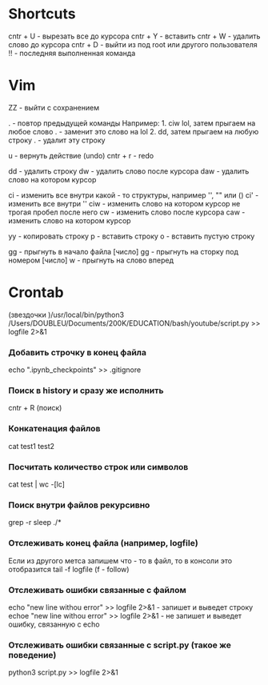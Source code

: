 # Shortcuts
cntr + U - вырезать все до курсора
cntr + Y - вставить
cntr + W - удалить слово до курсора
cntr + D - выйти из под root или другого пользователя
!! - последняя выполненная команда

# Vim
ZZ - выйти с сохранением

. - повтор предыдущей команды
Например: 1. ciw lol, затем прыгаем на любое слово . - заменит это слово на lol
          2. dd, затем прыгаем на любую строку . - удалит эту строку

u - вернуть действие (undo)
cntr + r - redo

dd - удалить строку
dw - удалить слово после курсора
daw - удалить слово на котором курсор

ci - изменить все внутри какой - то структуры, например '', "" или ()
ci' - изменить все внутри ''
ciw - изменить слово на котором курсор не трогая пробел после него
cw - изменить слово после курсора
caw - изменить слово на котором курсор

yy - копировать строку
p - вставить строку
o - вставить пустую строку

gg - прыгнуть в начало файла
[число] gg - прыгнуть на сторку под номером [число]
w - прыгнуть на слово вперед

# Crontab

(звездочки )/usr/local/bin/python3 /Users/DOUBLEU/Documents/200K/EDUCATION/bash/youtube/script.py >> logfile 2>&1

### Добавить строчку в конец файла
echo ".ipynb_checkpoints" >> .gitignore

### Поиск в history и сразу же исполнить

cntr + R (поиск)

### Конкатенация файлов
cat test1 test2

### Посчитать количество строк или символов
cat test | wc -[lc]

### Поиск внутри файлов рекурсивно
grep -r sleep ./*

### Отслеживать конец файла (например, logfile)
Если из другого метса запишем что - то в файл, то в консоли это отобразится
tail -f logfile	(f - follow)

### Отслеживать ошибки связанные с файлом
echo "new line withou error" >> logfile 2>&1 - запишет и выведет строку
echoe "new line withou error" >> logfile 2>&1 - не запишет и выведет ошибку, связанную с echo

### Отслеживать ошибки связанные с script.py (такое же поведение)
python3 script.py >> logfile 2>&1